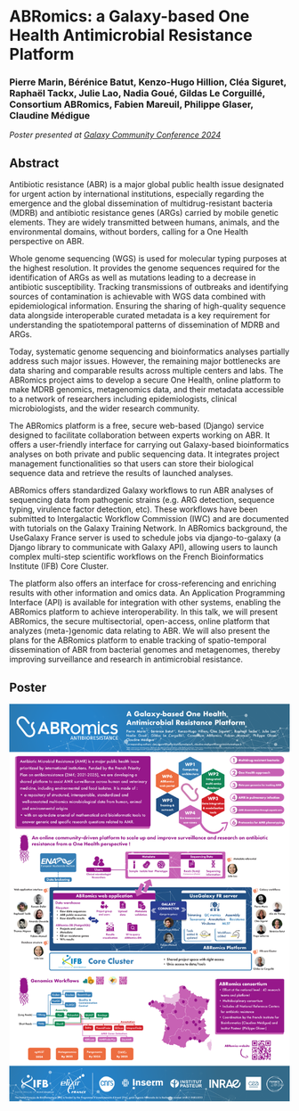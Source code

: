 ABRomics: a Galaxy-based One Health Antimicrobial Resistance Platform
=====================================================================

### Pierre Marin, Bérénice Batut, Kenzo-Hugo Hillion, Cléa Siguret, Raphaël Tackx, Julie Lao, Nadia Goué, Gildas Le Corguillé, Consortium ABRomics, Fabien Mareuil, Philippe Glaser, Claudine Médigue

*Poster presented at [Galaxy Community Conference 2024](https://galaxyproject.org/events/gcc2024/)*

## Abstract

Antibiotic resistance (ABR) is a major global public health issue designated for urgent action by international institutions, especially regarding the emergence and the global dissemination of multidrug-resistant bacteria (MDRB) and antibiotic resistance genes (ARGs) carried by mobile genetic elements. They are widely transmitted between humans, animals, and the environmental domains, without borders, calling for a One Health perspective on ABR.

Whole genome sequencing (WGS) is used for molecular typing purposes at the highest resolution. It provides the genome sequences required for the identification of ARGs as well as mutations leading to a decrease in antibiotic susceptibility. Tracking transmissions of outbreaks and identifying sources of contamination is achievable with WGS data combined with epidemiological information. Ensuring the sharing of high-quality sequence data alongside interoperable curated metadata is a key requirement for understanding the spatiotemporal patterns of dissemination of MDRB and ARGs.

Today, systematic genome sequencing and bioinformatics analyses partially address such major issues. However, the remaining major bottlenecks are data sharing and comparable results across multiple centers and labs. The ABRomics project aims to develop a secure One Health, online platform to make MDRB genomics, metagenomics data, and their metadata accessible to a network of researchers including epidemiologists, clinical microbiologists, and the wider research community.

The ABRomics platform is a free, secure web-based (Django) service designed to facilitate collaboration between experts working on ABR. It offers a user-friendly interface for carrying out Galaxy-based bioinformatics analyses on both private and public sequencing data. It integrates project management functionalities so that users can store their biological sequence data and retrieve the results of launched analyses. 

ABRomics offers standardized Galaxy workflows to run ABR analyses of sequencing data from pathogenic strains (e.g. ARG detection, sequence typing, virulence factor detection, etc). These workflows have been submitted to Intergalactic Workflow Commission (IWC) and are documented with tutorials on the Galaxy Training Network. In ABRomics background, the UseGalaxy France server is used to schedule jobs via django-to-galaxy (a Django library to communicate with Galaxy API), allowing users to launch complex multi-step scientific workflows on the French Bioinformatics Institute (IFB) Core Cluster. 

The platform also offers an interface for cross-referencing and enriching results with other information and omics data. An Application Programming Interface (API) is available for integration with other systems, enabling the ABRomics platform to achieve interoperability.
In this talk, we will present ABRomics, the secure multisectorial, open-access, online platform that analyzes (meta-)genomic data relating to ABR. We will also present the plans for the ABRomics platform to enable tracking of spatio-temporal dissemination of ABR from bacterial genomes and metagenomes, thereby improving surveillance and research in antimicrobial resistance.

## Poster

![Poster](poster.png)
